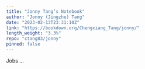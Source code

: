 ```yaml
---
title: "Jonny Tang’s Notebook"
author: "Jonny (Jingzhe) Tang"
date: "2023-02-13T23:31:10Z"
link: "https://bookdown.org/Chengxiang_Tang/jonny/"
length_weight: "3.3%"
repo: "ctang83/jonny"
pinned: false
---
```


Jobs ...
